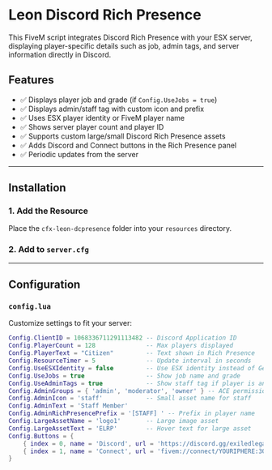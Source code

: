 # Leon Discord Rich Presence

This FiveM script integrates Discord Rich Presence with your ESX server, displaying player-specific details such as job, admin tags, and server information directly in Discord.

## Features

- ✅ Displays player job and grade (if `Config.UseJobs = true`)
- ✅ Displays admin/staff tag with custom icon and prefix
- ✅ Uses ESX player identity or FiveM player name
- ✅ Shows server player count and player ID
- ✅ Supports custom large/small Discord Rich Presence assets
- ✅ Adds Discord and Connect buttons in the Rich Presence panel
- ✅ Periodic updates from the server

---

## Installation

### 1. Add the Resource

Place the `cfx-leon-dcpresence` folder into your `resources` directory.

### 2. Add to `server.cfg`



---

## Configuration

### `config.lua`

Customize settings to fit your server:

```lua
Config.ClientID = 1068336711291113482 -- Discord Application ID
Config.PlayerCount = 128              -- Max players displayed
Config.PlayerText = "Citizen"         -- Text shown in Rich Presence
Config.ResourceTimer = 5              -- Update interval in seconds
Config.UseESXIdentity = false         -- Use ESX identity instead of GetPlayerName
Config.UseJobs = true                 -- Show job name and grade
Config.UseAdminTags = true            -- Show staff tag if player is an admin
Config.AdminGroups = { 'admin', 'moderator', 'owner' } -- ACE permissions/groups
Config.AdminIcon = 'staff'            -- Small asset name for staff
Config.AdminText = 'Staff Member'
Config.AdminRichPresencePrefix = '[STAFF] ' -- Prefix in player name
Config.LargeAssetName = 'logo1'       -- Large image asset
Config.LargeAssetText = 'ELRP'        -- Hover text for large asset
Config.Buttons = {
    { index = 0, name = 'Discord', url = 'https://discord.gg/exiledlegacyrp' },
    { index = 1, name = 'Connect', url = 'fivem://connect/YOURIPHERE:30120' }
}
